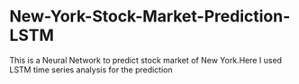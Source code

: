 # New-York-Stock-Market-Prediction-LSTM
This is a Neural Network to predict stock market of New York.Here I used LSTM time series analysis for the prediction

